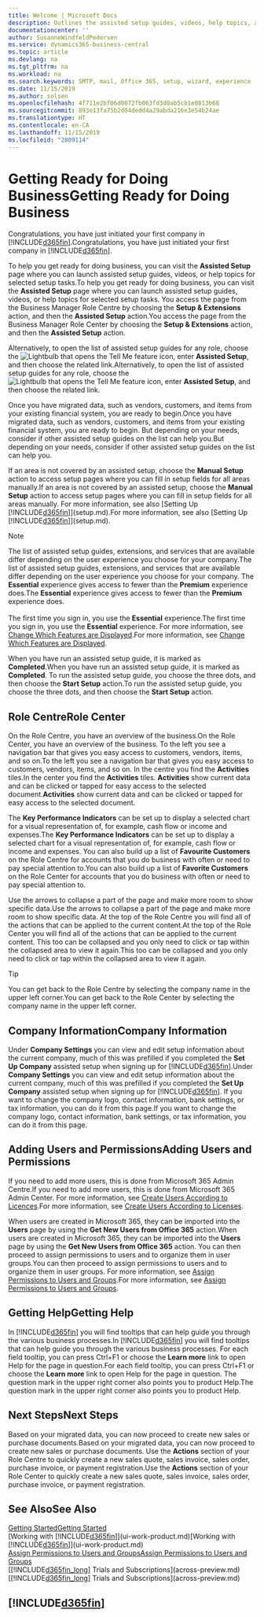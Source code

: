 ```yaml
---
title: Welcome | Microsoft Docs
description: Outlines the assisted setup guides, videos, help topics, and pages and pages to use to get ready for doing business in Business Central.
documentationcenter: ''
author: SusanneWindfeldPedersen
ms.service: dynamics365-business-central
ms.topic: article
ms.devlang: na
ms.tgt_pltfrm: na
ms.workload: na
ms.search.keywords: SMTP, mail, Office 365, setup, wizard, experience
ms.date: 11/15/2019
ms.author: solsen
ms.openlocfilehash: 4f711e2bf06d0072fb063fd3d8ab5cb1e0813b68
ms.sourcegitcommit: 893e13fa75b2d04dedd4a29abda216e3e54b24ae
ms.translationtype: HT
ms.contentlocale: en-CA
ms.lasthandoff: 11/15/2019
ms.locfileid: "2809114"
---
```

# <a name="getting-ready-for-doing-business"></a><span data-ttu-id="5f907-103">Getting Ready for Doing Business</span><span class="sxs-lookup"><span data-stu-id="5f907-103">Getting Ready for Doing Business</span></span>
<span data-ttu-id="5f907-104">Congratulations, you have just initiated your first company in [!INCLUDE[d365fin](includes/d365fin_md.md)].</span><span class="sxs-lookup"><span data-stu-id="5f907-104">Congratulations, you have just initiated your first company in [!INCLUDE[d365fin](includes/d365fin_md.md)].</span></span>

<span data-ttu-id="5f907-105">To help you get ready for doing business, you can visit the **Assisted Setup** page where you can launch assisted setup guides, videos, or help topics for selected setup tasks.</span><span class="sxs-lookup"><span data-stu-id="5f907-105">To help you get ready for doing business, you can visit the **Assisted Setup** page where you can launch assisted setup guides, videos, or help topics for selected setup tasks.</span></span> <span data-ttu-id="5f907-106">You access the page from the Business Manager Role Centre by choosing the **Setup & Extensions** action, and then the **Assisted Setup** action.</span><span class="sxs-lookup"><span data-stu-id="5f907-106">You access the page from the Business Manager Role Center by choosing the **Setup & Extensions** action, and then the **Assisted Setup** action.</span></span>

<span data-ttu-id="5f907-107">Alternatively, to open the list of assisted setup guides for any role, choose the ![Lightbulb that opens the Tell Me feature](media/ui-search/search_small.png "Tell me what you want to do") icon, enter **Assisted Setup**, and then choose the related link.</span><span class="sxs-lookup"><span data-stu-id="5f907-107">Alternatively, to open the list of assisted setup guides for any role, choose the ![Lightbulb that opens the Tell Me feature](media/ui-search/search_small.png "Tell me what you want to do") icon, enter **Assisted Setup**, and then choose the related link.</span></span>

<span data-ttu-id="5f907-108">Once you have migrated data, such as vendors, customers, and items from your existing financial system, you are ready to begin.</span><span class="sxs-lookup"><span data-stu-id="5f907-108">Once you have migrated data, such as vendors, customers, and items from your existing financial system, you are ready to begin.</span></span> <span data-ttu-id="5f907-109">But depending on your needs, consider if other assisted setup guides on the list can help you.</span><span class="sxs-lookup"><span data-stu-id="5f907-109">But depending on your needs, consider if other assisted setup guides on the list can help you.</span></span>

<span data-ttu-id="5f907-110">If an area is not covered by an assisted setup, choose the **Manual Setup** action to access setup pages where you can fill in setup fields for all areas manually.</span><span class="sxs-lookup"><span data-stu-id="5f907-110">If an area is not covered by an assisted setup, choose the **Manual Setup** action to access setup pages where you can fill in setup fields for all areas manually.</span></span> <span data-ttu-id="5f907-111">For more information, see also [Setting Up [!INCLUDE[d365fin](includes/d365fin_md.md)]](setup.md).</span><span class="sxs-lookup"><span data-stu-id="5f907-111">For more information, see also [Setting Up [!INCLUDE[d365fin](includes/d365fin_md.md)]](setup.md).</span></span>

> [!NOTE]  
> <span data-ttu-id="5f907-112">The list of assisted setup guides, extensions, and services that are available differ depending on the user experience you choose for your company.</span><span class="sxs-lookup"><span data-stu-id="5f907-112">The list of assisted setup guides, extensions, and services that are available differ depending on the user experience you choose for your company.</span></span> <span data-ttu-id="5f907-113">The **Essential** experience gives access to fewer than the **Premium** experience does.</span><span class="sxs-lookup"><span data-stu-id="5f907-113">The **Essential** experience gives access to fewer than the **Premium** experience does.</span></span><br /><br />
> <span data-ttu-id="5f907-114">The first time you sign in, you use the **Essential** experience.</span><span class="sxs-lookup"><span data-stu-id="5f907-114">The first time you sign in, you use the **Essential** experience.</span></span> <span data-ttu-id="5f907-115">For more information, see [Change Which Features are Displayed](ui-experiences.md).</span><span class="sxs-lookup"><span data-stu-id="5f907-115">For more information, see [Change Which Features are Displayed](ui-experiences.md).</span></span>

<span data-ttu-id="5f907-116">When you have run an assisted setup guide, it is marked as **Completed**.</span><span class="sxs-lookup"><span data-stu-id="5f907-116">When you have run an assisted setup guide, it is marked as **Completed**.</span></span> <span data-ttu-id="5f907-117">To run the assisted setup guide, you choose the three dots, and then choose the **Start Setup** action.</span><span class="sxs-lookup"><span data-stu-id="5f907-117">To run the assisted setup guide, you choose the three dots, and then choose the **Start Setup** action.</span></span>

## <a name="role-center"></a><span data-ttu-id="5f907-118">Role Centre</span><span class="sxs-lookup"><span data-stu-id="5f907-118">Role Center</span></span>
<span data-ttu-id="5f907-119">On the Role Centre, you have an overview of the business.</span><span class="sxs-lookup"><span data-stu-id="5f907-119">On the Role Center, you have an overview of the business.</span></span> <span data-ttu-id="5f907-120">To the left you see a navigation bar that gives you easy access to customers, vendors, items, and so on.</span><span class="sxs-lookup"><span data-stu-id="5f907-120">To the left you see a navigation bar that gives you easy access to customers, vendors, items, and so on.</span></span> <span data-ttu-id="5f907-121">In the centre you find the **Activities** tiles.</span><span class="sxs-lookup"><span data-stu-id="5f907-121">In the center you find the **Activities** tiles.</span></span> <span data-ttu-id="5f907-122">**Activities** show current data and can be clicked or tapped for easy access to the selected document.</span><span class="sxs-lookup"><span data-stu-id="5f907-122">**Activities** show current data and can be clicked or tapped for easy access to the selected document.</span></span>

<span data-ttu-id="5f907-123">The **Key Performance Indicators** can be set up to display a selected chart for a visual representation of, for example, cash flow or income and expenses.</span><span class="sxs-lookup"><span data-stu-id="5f907-123">The **Key Performance Indicators** can be set up to display a selected chart for a visual representation of, for example, cash flow or income and expenses.</span></span> <span data-ttu-id="5f907-124">You can also build up a list of **Favourite Customers** on the Role Centre for accounts that you do business with often or need to pay special attention to.</span><span class="sxs-lookup"><span data-stu-id="5f907-124">You can also build up a list of **Favorite Customers** on the Role Center for accounts that you do business with often or need to pay special attention to.</span></span>

<span data-ttu-id="5f907-125">Use the arrows to collapse a part of the page and make more room to show specific data.</span><span class="sxs-lookup"><span data-stu-id="5f907-125">Use the arrows to collapse a part of the page and make more room to show specific data.</span></span> <span data-ttu-id="5f907-126">At the top of the Role Centre you will find all of the actions that can be applied to the current content.</span><span class="sxs-lookup"><span data-stu-id="5f907-126">At the top of the Role Center you will find all of the actions that can be applied to the current content.</span></span> <span data-ttu-id="5f907-127">This too can be collapsed and you only need to click or tap within the collapsed area to view it again.</span><span class="sxs-lookup"><span data-stu-id="5f907-127">This too can be collapsed and you only need to click or tap within the collapsed area to view it again.</span></span>

> [!TIP]  
> <span data-ttu-id="5f907-128">You can get back to the Role Centre by selecting the company name in the upper left corner.</span><span class="sxs-lookup"><span data-stu-id="5f907-128">You can get back to the Role Center by selecting the company name in the upper left corner.</span></span>

## <a name="company-information"></a><span data-ttu-id="5f907-129">Company Information</span><span class="sxs-lookup"><span data-stu-id="5f907-129">Company Information</span></span>
<span data-ttu-id="5f907-130">Under **Company Settings** you can view and edit setup information about the current company, much of this was prefilled if you completed the **Set Up Company** assisted setup when signing up for [!INCLUDE[d365fin](includes/d365fin_md.md)].</span><span class="sxs-lookup"><span data-stu-id="5f907-130">Under **Company Settings** you can view and edit setup information about the current company, much of this was prefilled if you completed the **Set Up Company** assisted setup when signing up for [!INCLUDE[d365fin](includes/d365fin_md.md)].</span></span> <span data-ttu-id="5f907-131">If you want to change the company logo, contact information, bank settings, or tax information, you can do it from this page.</span><span class="sxs-lookup"><span data-stu-id="5f907-131">If you want to change the company logo, contact information, bank settings, or tax information, you can do it from this page.</span></span>    

## <a name="adding-users-and-permissions"></a><span data-ttu-id="5f907-132">Adding Users and Permissions</span><span class="sxs-lookup"><span data-stu-id="5f907-132">Adding Users and Permissions</span></span>
<span data-ttu-id="5f907-133">If you need to add more users, this is done from Microsoft 365 Admin Centre.</span><span class="sxs-lookup"><span data-stu-id="5f907-133">If you need to add more users, this is done from Microsoft 365 Admin Center.</span></span> <span data-ttu-id="5f907-134">For more information, see [Create Users According to Licences](ui-how-users-permissions.md).</span><span class="sxs-lookup"><span data-stu-id="5f907-134">For more information, see [Create Users According to Licenses](ui-how-users-permissions.md).</span></span>

<span data-ttu-id="5f907-135">When users are created in Microsoft 365, they can be imported into the **Users** page by using the **Get New Users from Office 365** action.</span><span class="sxs-lookup"><span data-stu-id="5f907-135">When users are created in Microsoft 365, they can be imported into the **Users** page by using the **Get New Users from Office 365** action.</span></span> <span data-ttu-id="5f907-136">You can then proceed to assign permissions to users and to organize them in user groups.</span><span class="sxs-lookup"><span data-stu-id="5f907-136">You can then proceed to assign permissions to users and to organize them in user groups.</span></span> <span data-ttu-id="5f907-137">For more information, see [Assign Permissions to Users and Groups](ui-define-granular-permissions.md).</span><span class="sxs-lookup"><span data-stu-id="5f907-137">For more information, see [Assign Permissions to Users and Groups](ui-define-granular-permissions.md).</span></span>  

## <a name="getting-help"></a><span data-ttu-id="5f907-138">Getting Help</span><span class="sxs-lookup"><span data-stu-id="5f907-138">Getting Help</span></span>
<span data-ttu-id="5f907-139">In [!INCLUDE[d365fin](includes/d365fin_md.md)] you will find tooltips that can help guide you through the various business processes.</span><span class="sxs-lookup"><span data-stu-id="5f907-139">In [!INCLUDE[d365fin](includes/d365fin_md.md)] you will find tooltips that can help guide you through the various business processes.</span></span> <span data-ttu-id="5f907-140">For each field tooltip, you can press Ctrl+F1 or choose the **Learn more** link to open Help for the page in question.</span><span class="sxs-lookup"><span data-stu-id="5f907-140">For each field tooltip, you can press Ctrl+F1 or choose the **Learn more** link to open Help for the page in question.</span></span> <span data-ttu-id="5f907-141">The question mark in the upper right corner also points you to product Help.</span><span class="sxs-lookup"><span data-stu-id="5f907-141">The question mark in the upper right corner also points you to product Help.</span></span>

## <a name="next-steps"></a><span data-ttu-id="5f907-142">Next Steps</span><span class="sxs-lookup"><span data-stu-id="5f907-142">Next Steps</span></span>
<span data-ttu-id="5f907-143">Based on your migrated data, you can now proceed to create new sales or purchase documents.</span><span class="sxs-lookup"><span data-stu-id="5f907-143">Based on your migrated data, you can now proceed to create new sales or purchase documents.</span></span> <span data-ttu-id="5f907-144">Use the **Actions** section of your Role Centre to quickly create a new sales quote, sales invoice, sales order, purchase invoice, or payment registration.</span><span class="sxs-lookup"><span data-stu-id="5f907-144">Use the **Actions** section of your Role Center to quickly create a new sales quote, sales invoice, sales order, purchase invoice, or payment registration.</span></span>

## <a name="see-also"></a><span data-ttu-id="5f907-145">See Also</span><span class="sxs-lookup"><span data-stu-id="5f907-145">See Also</span></span>
[<span data-ttu-id="5f907-146">Getting Started</span><span class="sxs-lookup"><span data-stu-id="5f907-146">Getting Started</span></span>](product-get-started.md)  
<span data-ttu-id="5f907-147">[Working with [!INCLUDE[d365fin](includes/d365fin_md.md)]](ui-work-product.md)</span><span class="sxs-lookup"><span data-stu-id="5f907-147">[Working with [!INCLUDE[d365fin](includes/d365fin_md.md)]](ui-work-product.md)</span></span>  
[<span data-ttu-id="5f907-148">Assign Permissions to Users and Groups</span><span class="sxs-lookup"><span data-stu-id="5f907-148">Assign Permissions to Users and Groups</span></span>](ui-define-granular-permissions.md)  
<span data-ttu-id="5f907-149">[[!INCLUDE[d365fin_long](includes/d365fin_long_md.md)] Trials and Subscriptions](across-preview.md)</span><span class="sxs-lookup"><span data-stu-id="5f907-149">[[!INCLUDE[d365fin_long](includes/d365fin_long_md.md)] Trials and Subscriptions](across-preview.md)</span></span>  

## [!INCLUDE[d365fin](includes/free_trial_md.md)]  
